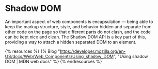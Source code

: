 # Shadow DOM

An important aspect of web components is encapsulation — being able to keep the markup structure, style, and behavior hidden and separate from other code on the page so that different parts do not clash, and the code can be kept nice and clean. The Shadow DOM API is a key part of this, providing a way to attach a hidden separated DOM to an element.

{% resources %}
  {% Blog "https://developer.mozilla.org/en-US/docs/Web/Web_Components/Using_shadow_DOM", "Using shadow DOM | MDN web docs" %}
{% endresources %}
